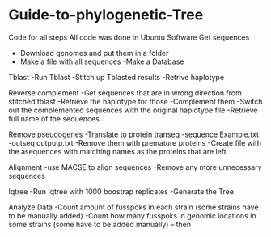 # Guide-to-phylogenetic-Tree
Code for all steps
All code was done in Ubuntu Software
Get sequences
- Download genomes and put them in a folder
- Make a file with all sequences
-Make a Database

Tblast
-Run Tblast
-Stitch up Tblasted results
-Retrive haplotype

Reverse complement
-Get sequences that are in wrong direction from stitched tblast
-Retrieve the haplotype for those
-Complement them
-Switch out the complemented sequences with the original haplotype file
-Retrieve full name of the sequences


Remove pseudogenes
-Translate to protein 
transeq -sequence Example.txt -outseq outputp.txt 
-Remove them with premature proteins
-Create file with the asequences with matching names as the proteins that are left

Alignment
-use MACSE to align sequences
-Remove any more unnecessary sequences

Iqtree
-Run Iqtree with 1000 boostrap replicates
-Generate the Tree

Analyze Data
-Count amount of fusspoks in each strain  (some strains have to be manually added)
-Count how many fusspoks in genomic locations in some strains (some have to be added manually) – then 
